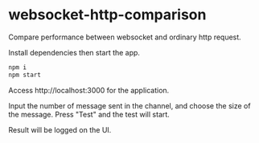 # websocket-http-comparison
Compare performance between websocket and ordinary http request.

Install dependencies then start the app.

```sh
npm i
npm start
```

Access http://localhost:3000 for the application.

Input the number of message sent in the channel, and choose the size of the message.
Press "Test" and the test will start.

Result will be logged on the UI.

